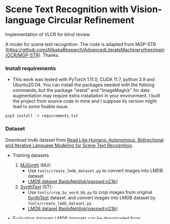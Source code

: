 # Scene Text Recognition with Vision-language Circular Refinement

Implementation of VLCR for blind review.

A model for scene text recognition. The code is adapted from MGP-STR (https://github.com/AlibabaResearch/AdvancedLiterateMachinery/tree/main/OCR/MGP-STR). Thanks. <br>


### Install requirements
- This work was tested with PyTorch 1.11.0, CUDA 11.7, python 3.9 and Ubuntu20.04. You can install the packages needed with the folloing commands, but the package "wand" and "ImageMagick" for data augmentation may require extra installation in your environment. I built the project from source code in mine and I suppose its version might lead to some fixable issue. <br>

```
pip3 install -r requirements.txt
```

### Dataset

Download lmdb dataset from [Read Like Humans: Autonomous, Bidirectional and Iterative Language Modeling for Scene Text Recognition](https://github.com/FangShancheng/ABINet).

- Training datasets

    1. [MJSynth](http://www.robots.ox.ac.uk/~vgg/data/text/) (MJ): 
        - Use `tools/create_lmdb_dataset.py` to convert images into LMDB dataset
        - [LMDB dataset BaiduNetdisk(passwd:n23k)](https://pan.baidu.com/s/1mgnTiyoR8f6Cm655rFI4HQ)
    2. [SynthText](http://www.robots.ox.ac.uk/~vgg/data/scenetext/) (ST):
        - Use `tools/crop_by_word_bb.py` to crop images from original [SynthText](http://www.robots.ox.ac.uk/~vgg/data/scenetext/) dataset, and convert images into LMDB dataset by `tools/create_lmdb_dataset.py`
        - [LMDB dataset BaiduNetdisk(passwd:n23k)](https://pan.baidu.com/s/1mgnTiyoR8f6Cm655rFI4HQ)

- Evaluation datasets
  LMDB datasets can be downloaded from [BaiduNetdisk(passwd:1dbv)](https://pan.baidu.com/s/1RUg3Akwp7n8kZYJ55rU5LQ), [GoogleDrive](https://drive.google.com/file/d/1dTI0ipu14Q1uuK4s4z32DqbqF3dJPdkk/view?usp=sharing).<br>
    1. ICDAR 2013 (IC13)
    2. ICDAR 2015 (IC15)
    3. IIIT5K Words (IIIT)
    4. Street View Text (SVT)
    5. Street View Text-Perspective (SVTP)
    6. CUTE80 (CUTE)

- The structure of data folder as below.
```
data
├── evaluation
│   ├── CUTE80
│   ├── IC13_857
│   ├── IC15_1811
│   ├── IIIT5k_3000
│   ├── SVT
│   └── SVTP
├── training
│   ├── MJ
│   │   ├── MJ_test
│   │   ├── MJ_train
│   │   └── MJ_valid
│   └── ST
```
At this time, training datasets and evaluation datasets are LMDB datasets <br>


### Models Weights

We propose trained models of two scales: tiny(./vlcr_model_weight/tiny.pth) and base(./vlcr_model_weight/base.pth).
The average accuracy in six benchmarks is perspectively 91.1% and 93.6%.


### Train

Please edit path-related and GPU-related settings in the sh files first.

VLCR-base

```
./vlcr_sh/train_base.sh
```

VLCR-tiny

```
./vlcr_sh/train_tiny.sh
```


### Test

Please edit path-related and GPU-related settings in the sh files first.

VLCR-base
```
./vlcr_sh/eval/eval_base.sh
```

VLCR-tiny
```
./vlcr_sh/eval/eval_tiny.sh
```



## *License*

VLCR is released under the terms of the [Apache License, Version 2.0](LICENSE).

```
VLCR is an algorithm for scene text recognition and the code and models herein created by the authors can only be used for research purpose.

Licensed under the Apache License, Version 2.0 (the "License");
you may not use this file except in compliance with the License.
You may obtain a copy of the License at

    http://www.apache.org/licenses/LICENSE-2.0

Unless required by applicable law or agreed to in writing, software
distributed under the License is distributed on an "AS IS" BASIS,
WITHOUT WARRANTIES OR CONDITIONS OF ANY KIND, either express or implied.
See the License for the specific language governing permissions and
limitations under the License.
```